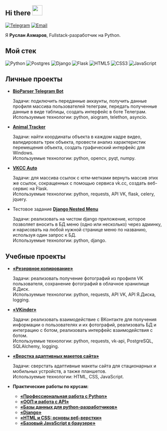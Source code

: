 ## Hi there <img src="https://github.com/blackcater/blackcater/raw/main/images/Hi.gif" height="32"/>

[![Telegram](https://img.shields.io/badge/Telegram-%40rulen111-blue?style=flat&logo=telegram)](https://t.me/rulen111)
[![Email](https://img.shields.io/badge/email-akhmarovri%40yandex.ru-yellow?style=flat)](mailto:akhmarovri@yandex.ru)

Я **Руслан Ахмаров**, Fullstack-разработчик на Python.

<!--
- 🎓 My education: Bachelor's degree in Applied Optics, ITMO, 2024
- 🌱 I’m currently learning Django, JavaScript
- 📫 How to reach me: [@rulen111](https://t.me/rulen111) on Telegram
-->
## Мой стек
![Python](https://img.shields.io/badge/python-3670A0?style=for-the-badge&logo=python&logoColor=ffdd54)
![Postgres](https://img.shields.io/badge/postgres-%23316192.svg?style=for-the-badge&logo=postgresql&logoColor=white)
![Django](https://img.shields.io/badge/django-%23092E20.svg?style=for-the-badge&logo=django&logoColor=white)
![Flask](https://img.shields.io/badge/flask-%23000.svg?style=for-the-badge&logo=flask&logoColor=white)
![HTML5](https://img.shields.io/badge/html5-%23E34F26.svg?style=for-the-badge&logo=html5&logoColor=white)
![CSS3](https://img.shields.io/badge/css3-%231572B6.svg?style=for-the-badge&logo=css3&logoColor=white)
![JavaScript](https://img.shields.io/badge/javascript-%23323330.svg?style=for-the-badge&logo=javascript&logoColor=%23F7DF1E)

## Личные проекты
- [**BioParser Telegram Bot**](https://github.com/rulen111/bioparser-tgbot)

  Задачи: подключить переданные аккаунты, получить данные профиля массива пользователей телеграм, передать полученные данные в виде таблицы, создать интерфейс в боте Телеграм.<br>
  Используемые технологии: python, aiogram, telethon, asyncio.
  
- [**Animal Tracker**](https://github.com/rulen111/animalTracker)

  Задачи: найти координаты объекта в каждом кадре видео, валидировать трек объекта, провести анализ характеристик перемещения объекта, создать графический интерфейс для Windows.<br>
  Используемые технологии: python, opencv, pyqt, numpy.
- [**VKCC Auto**](https://github.com/rulen111/vkcc-auto)
  
  Задачи: для массива ссылок с ютм-метками вернуть массив этих же ссылок, сокращенных с помощью сервиса vk.cc, создать веб-сервис на Flask.<br>
  Используемые технологии: python, requests, API VK, flask, celery, jquery.

- Тестовое задание [**Django Nested Menu**](https://github.com/rulen111/dj-nested-menu)

  Задачи: реализовать на чистом django приложение, которое позволяет вносить в БД меню (одно или несколько) через админку, и нарисовать на любой нужной странице меню по названию, используя один запрос к БД.<br>
  Используемые технологии: python, django.

## Учебные проекты
- [**«Резервное копирование»**](https://github.com/rulen111/pyapi-88-homeworks/tree/main/pyapi-88-cw)

  Задачи: реализовать получение фотографий из профиля VK пользователя, сохранение фотографий в облачное хранилище Я.Диск.<br>
  Используемые технологии: python, requests, API VK, API Я.Диска, logging.
  
- [**«VKinder»**](https://github.com/rulen111/vkinder)

  Задачи: реализовать взаимодействие с ВКонтакте для получения информации о пользователях и их фотографий, реализовать БД и интеграцию с ботом, реализовать интерфейс взаимодействия с ботом.<br>
  Используемые технологии: python, requests, vk-api, PostgreSQL, SQLAlchemy, logging.

- [**«Верстка адаптивных макетов сайта»**](https://github.com/rulen111/fpymq-diploma)

  Задачи: cверстать адаптивные макеты сайта для стационарных и мобильных устройств, а также планшетов.<br>
  Используемые технологии: HTML, CSS, JavaScript.

- **Практические работы по крусам:**
  - [**«Профессиональная работа с Python»**](https://github.com/rulen111/adpy-88-homeworks)
  - [**«ООП и работа с API»**](https://github.com/rulen111/pyapi-88-homeworks)
  - [**«Базы данных для python-разработчиков»**](https://github.com/rulen111/sqlpy-88-homeworks)
  - [**«Django»**](https://github.com/rulen111/dj-88-homeworks)
  - [**«HTML и CSS: основы веб-верстки»**](https://codepen.io/collection/JGqwkP)
  - [**«Базовый JavaScript в браузере»**](https://github.com/rulen111/fpyjs-88-homeworks)

<!--
**rulen111/rulen111** is a ✨ _special_ ✨ repository because its `README.md` (this file) appears on your GitHub profile.

Here are some ideas to get you started:

- 🔭 I’m currently working on ...
- 🌱 I’m currently learning ...
- 👯 I’m looking to collaborate on ...
- 🤔 I’m looking for help with ...
- 💬 Ask me about ...
- 📫 How to reach me: ...
- 😄 Pronouns: ...
- ⚡ Fun fact: ...
-->
